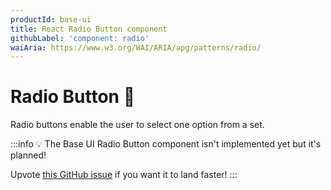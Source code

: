 ```yaml
---
productId: base-ui
title: React Radio Button component
githubLabel: 'component: radio'
waiAria: https://www.w3.org/WAI/ARIA/apg/patterns/radio/
---
```


# Radio Button 🚧

<p class="description">Radio buttons enable the user to select one option from a set.</p>

:::info
💡 The Base UI Radio Button component isn't implemented yet but it's planned!

Upvote [this GitHub issue](https://github.com/mui/material-ui/issues/38038) if you want it to land faster!
:::
